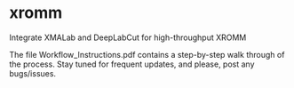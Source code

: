 # xromm
Integrate XMALab and DeepLabCut for high-throughput XROMM

The file Workflow_Instructions.pdf contains a step-by-step walk through of the process. Stay tuned for frequent updates, and please, post any bugs/issues.
